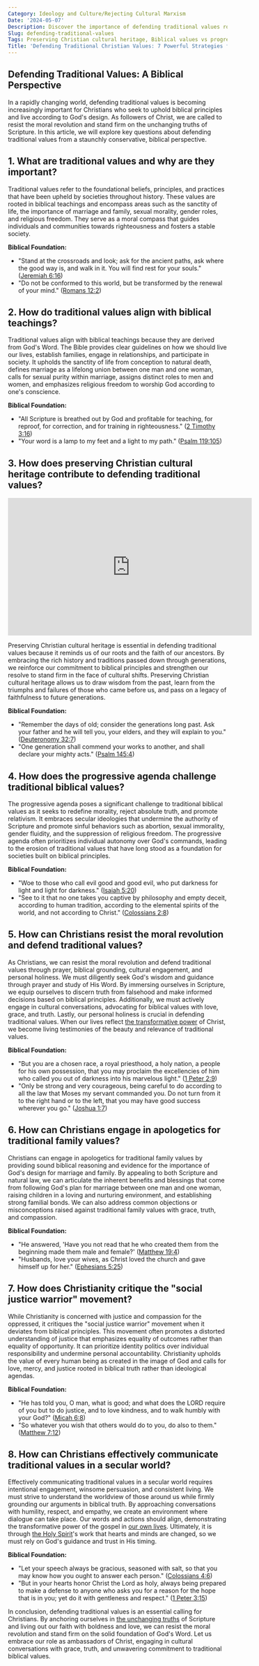 ```yaml
---
Category: Ideology and Culture/Rejecting Cultural Marxism
Date: '2024-05-07'
Description: Discover the importance of defending traditional values rooted in Christian heritage against the progressive agenda. Explore the clash between Biblical values and the moral revolution, and learn about strategies for upholding traditional family principles amidst social justice movements.
Slug: defending-traditional-values
Tags: Preserving Christian cultural heritage, Biblical values vs progressive agenda, Resisting moral revolution Christianity, Traditional family apologetics, Christian critique social justice warrior
Title: 'Defending Traditional Christian Values: 7 Powerful Strategies for Faithful Followers'
---
```


## Defending Traditional Values: A Biblical Perspective

In a rapidly changing world, defending traditional values is becoming increasingly important for Christians who seek to uphold biblical principles and live according to God's design. As followers of Christ, we are called to resist the moral revolution and stand firm on the unchanging truths of Scripture. In this article, we will explore key questions about defending traditional values from a staunchly conservative, biblical perspective.

## 1. What are traditional values and why are they important?

Traditional values refer to the foundational beliefs, principles, and practices that have been upheld by societies throughout history. These values are rooted in biblical teachings and encompass areas such as the sanctity of life, the importance of marriage and family, sexual morality, gender roles, and religious freedom. They serve as a moral compass that guides individuals and communities towards righteousness and fosters a stable society.

**Biblical Foundation:**
- "Stand at the crossroads and look; ask for the ancient paths, ask where the good way is, and walk in it. You will find rest for your souls." ([Jeremiah 6:16](https://www.bibleref.com/Jeremiah/6/Jeremiah-6-16.html))
- "Do not be conformed to this world, but be transformed by the renewal of your mind." ([Romans 12:2](https://www.bibleref.com/Romans/12/Romans-12-2.html))

## 2. How do traditional values align with biblical teachings?

Traditional values align with biblical teachings because they are derived from God's Word. The Bible provides clear guidelines on how we should live our lives, establish families, engage in relationships, and participate in society. It upholds the sanctity of life from conception to natural death, defines marriage as a lifelong union between one man and one woman, calls for sexual purity within marriage, assigns distinct roles to men and women, and emphasizes religious freedom to worship God according to one's conscience.

**Biblical Foundation:**
- "All Scripture is breathed out by God and profitable for teaching, for reproof, for correction, and for training in righteousness." ([2 Timothy 3:16](https://www.bibleref.com/2-Timothy/3/2-Timothy-3-16.html))
- "Your word is a lamp to my feet and a light to my path." ([Psalm 119:105](https://www.bibleref.com/Psalm/119/Psalm-119-105.html))

## 3. How does preserving Christian cultural heritage contribute to defending traditional values?


<iframe width="560" height="315" src="https://www.youtube.com/embed/P30Rx0nFl1s" frameborder="0" allow="autoplay; encrypted-media" allowfullscreen></iframe>


Preserving Christian cultural heritage is essential in defending traditional values because it reminds us of our roots and the faith of our ancestors. By embracing the rich history and traditions passed down through generations, we reinforce our commitment to biblical principles and strengthen our resolve to stand firm in the face of cultural shifts. Preserving Christian cultural heritage allows us to draw wisdom from the past, learn from the triumphs and failures of those who came before us, and pass on a legacy of faithfulness to future generations.

**Biblical Foundation:**
- "Remember the days of old; consider the generations long past. Ask your father and he will tell you, your elders, and they will explain to you." ([Deuteronomy 32:7](https://www.bibleref.com/Deuteronomy/32/Deuteronomy-32-7.html))
- "One generation shall commend your works to another, and shall declare your mighty acts." ([Psalm 145:4](https://www.bibleref.com/Psalm/145/Psalm-145-4.html))

## 4. How does the progressive agenda challenge traditional biblical values?

The progressive agenda poses a significant challenge to traditional biblical values as it seeks to redefine morality, reject absolute truth, and promote relativism. It embraces secular ideologies that undermine the authority of Scripture and promote sinful behaviors such as abortion, sexual immorality, gender fluidity, and the suppression of religious freedom. The progressive agenda often prioritizes individual autonomy over God's commands, leading to the erosion of traditional values that have long stood as a foundation for societies built on biblical principles.

**Biblical Foundation:**
- "Woe to those who call evil good and good evil, who put darkness for light and light for darkness." ([Isaiah 5:20](https://www.bibleref.com/Isaiah/5/Isaiah-5-20.html))
- "See to it that no one takes you captive by philosophy and empty deceit, according to human tradition, according to the elemental spirits of the world, and not according to Christ." ([Colossians 2:8](https://www.bibleref.com/Colossians/2/Colossians-2-8.html))

## 5. How can Christians resist the moral revolution and defend traditional values?

As Christians, we can resist the moral revolution and defend traditional values through prayer, biblical grounding, cultural engagement, and personal holiness. We must diligently seek God's wisdom and guidance through prayer and study of His Word. By immersing ourselves in Scripture, we equip ourselves to discern truth from falsehood and make informed decisions based on biblical principles. Additionally, we must actively engage in cultural conversations, advocating for biblical values with love, grace, and truth. Lastly, our personal holiness is crucial in defending traditional values. When our lives reflect [the transformative power](/reviving-christian-traditions) of Christ, we become living testimonies of the beauty and relevance of traditional values.

**Biblical Foundation:**
- "But you are a chosen race, a royal priesthood, a holy nation, a people for his own possession, that you may proclaim the excellencies of him who called you out of darkness into his marvelous light." ([1 Peter 2:9](https://www.bibleref.com/1-Peter/2/1-Peter-2-9.html))
- "Only be strong and very courageous, being careful to do according to all the law that Moses my servant commanded you. Do not turn from it to the right hand or to the left, that you may have good success wherever you go." ([Joshua 1:7](https://www.bibleref.com/Joshua/1/Joshua-1-7.html))

## 6. How can Christians engage in apologetics for traditional family values?

Christians can engage in apologetics for traditional family values by providing sound biblical reasoning and evidence for the importance of God's design for marriage and family. By appealing to both Scripture and natural law, we can articulate the inherent benefits and blessings that come from following God's plan for marriage between one man and one woman, raising children in a loving and nurturing environment, and establishing strong familial bonds. We can also address common objections or misconceptions raised against traditional family values with grace, truth, and compassion.

**Biblical Foundation:**
- "He answered, 'Have you not read that he who created them from the beginning made them male and female?' ([Matthew 19:4](https://www.bibleref.com/Matthew/19/Matthew-19-4.html))
- "Husbands, love your wives, as Christ loved the church and gave himself up for her." ([Ephesians 5:25](https://www.bibleref.com/Ephesians/5/Ephesians-5-25.html))

## 7. How does Christianity critique the "social justice warrior" movement?

While Christianity is concerned with justice and compassion for the oppressed, it critiques the "social justice warrior" movement when it deviates from biblical principles. This movement often promotes a distorted understanding of justice that emphasizes equality of outcomes rather than equality of opportunity. It can prioritize identity politics over individual responsibility and undermine personal accountability. Christianity upholds the value of every human being as created in the image of God and calls for love, mercy, and justice rooted in biblical truth rather than ideological agendas.

**Biblical Foundation:**
- "He has told you, O man, what is good; and what does the LORD require of you but to do justice, and to love kindness, and to walk humbly with your God?" ([Micah 6:8](https://www.bibleref.com/Micah/6/Micah-6-8.html))
- "So whatever you wish that others would do to you, do also to them." ([Matthew 7:12](https://www.bibleref.com/Matthew/7/Matthew-7-12.html))

## 8. How can Christians effectively communicate traditional values in a secular world?

Effectively communicating traditional values in a secular world requires intentional engagement, winsome persuasion, and consistent living. We must strive to understand the worldview of those around us while firmly grounding our arguments in biblical truth. By approaching conversations with humility, respect, and empathy, we create an environment where dialogue can take place. Our words and actions should align, demonstrating the transformative power of the gospel in [our own lives](/preserving-traditional-marriage). Ultimately, it is through [the Holy Spirit](/adoration-songs)'s work that hearts and minds are changed, so we must rely on God's guidance and trust in His timing.

**Biblical Foundation:**
- "Let your speech always be gracious, seasoned with salt, so that you may know how you ought to answer each person." ([Colossians 4:6](https://www.bibleref.com/Colossians/4/Colossians-4-6.html))
- "But in your hearts honor Christ the Lord as holy, always being prepared to make a defense to anyone who asks you for a reason for the hope that is in you; yet do it with gentleness and respect." ([1 Peter 3:15](https://www.bibleref.com/1-Peter/3/1-Peter-3-15.html))

In conclusion, defending traditional values is an essential calling for Christians. By anchoring ourselves in [the unchanging truths](/critiquing-progressive-christian-authors) of Scripture and living out our faith with boldness and love, we can resist the moral revolution and stand firm on the solid foundation of God's Word. Let us embrace our role as ambassadors of Christ, engaging in cultural conversations with grace, truth, and unwavering commitment to traditional biblical values.
